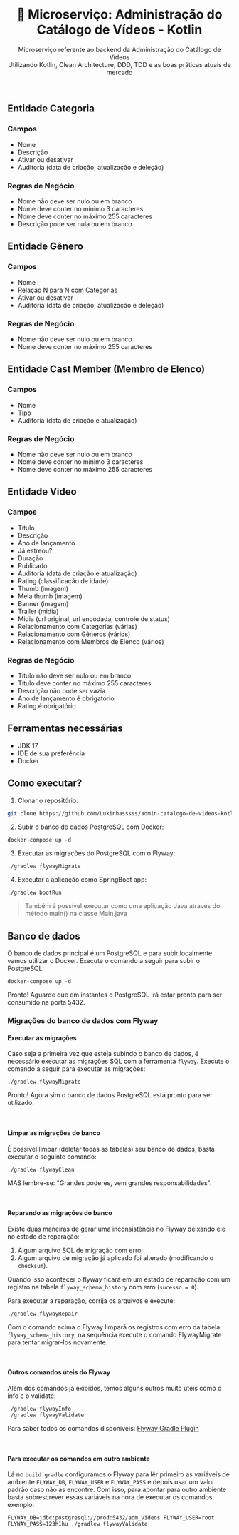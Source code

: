 <center>  
  <h1 align="center">🚀 Microserviço: Administração do Catálogo de Vídeos - Kotlin</h1>
  <p align="center">
    Microserviço referente ao backend da Administração do Catálogo de Vídeos<br />
    Utilizando Kotlin, Clean Architecture, DDD, TDD e as boas práticas atuais de mercado
  </p>
</center>
<br />

## Entidade Categoria

### Campos
- Nome
- Descrição
- Ativar ou desativar
- Auditoria (data de criação, atualização e deleção)

### Regras de Negócio
- Nome não deve ser nulo ou em branco
- Nome deve conter no mínimo 3 caracteres
- Nome deve conter no máximo 255 caracteres
- Descrição pode ser nula ou em branco

## Entidade Gênero

### Campos
- Nome
- Relação N para N com Categorias
- Ativar ou desativar
- Auditoria (data de criação, atualização e deleção)

### Regras de Negócio
- Nome não deve ser nulo ou em branco
- Nome deve conter no máximo 255 caracteres

## Entidade Cast Member (Membro de Elenco)

### Campos
- Nome
- Tipo
- Auditoria (data de criação e atualização)

### Regras de Negócio
- Nome não deve ser nulo ou em branco
- Nome deve conter no mínimo 3 caracteres
- Nome deve conter no máximo 255 caracteres

## Entidade Video

### Campos
- Título
- Descrição
- Ano de lançamento
- Já estreou?
- Duração
- Publicado
- Auditoria (data de criação e atualização)
- Rating (classificação de idade)
- Thumb (imagem)
- Meia thumb (imagem)
- Banner (imagem)
- Trailer (midia)
- Midia (url original, url encodada, controle de status)
- Relacionamento com Categorias (várias)
- Relacionamento com Gêneros (vários)
- Relacionamento com Membros de Elenco (vários)

### Regras de Negócio
- Título não deve ser nulo ou em branco
- Título deve conter no máximo 255 caracteres
- Descrição não pode ser vazia
- Ano de lançamento é obrigatório
- Rating é obrigatório

## Ferramentas necessárias

- JDK 17
- IDE de sua preferência
- Docker

## Como executar?

1. Clonar o repositório:
```sh
git clone https://github.com/Lukinhasssss/admin-catalogo-de-videos-kotlin.git
```

2. Subir o banco de dados PostgreSQL com Docker:
```shell
docker-compose up -d
```

3. Executar as migrações do PostgreSQL com o Flyway:
```shell
./gradlew flywayMigrate
```

4. Executar a aplicação como SpringBoot app:
```shell
./gradlew bootRun
``` 

> Também é possível executar como uma aplicação Java através do
> método main() na classe Main.java
## Banco de dados

O banco de dados principal é um PostgreSQL e para subir localmente vamos utilizar o
Docker. Execute o comando a seguir para subir o PostgreSQL:

```shell
docker-compose up -d
```

Pronto! Aguarde que em instantes o PostgreSQL irá estar pronto para ser consumido
na porta 5432.

### Migrações do banco de dados com Flyway

#### Executar as migrações

Caso seja a primeira vez que esteja subindo o banco de dados, é necessário
executar as migrações SQL com a ferramenta `flyway`.
Execute o comando a seguir para executar as migrações:

```shell
./gradlew flywayMigrate
```

Pronto! Agora sim o banco de dados PostgreSQL está pronto para ser utilizado.

<br/>

#### Limpar as migrações do banco

É possível limpar (deletar todas as tabelas) seu banco de dados, basta
executar o seguinte comando:

```shell
./gradlew flywayClean
```

MAS lembre-se: "Grandes poderes, vem grandes responsabilidades".

<br/>

#### Reparando as migrações do banco

Existe duas maneiras de gerar uma inconsistência no Flyway deixando ele no estado de reparação:

1. Algum arquivo SQL de migração com erro;
2. Algum arquivo de migração já aplicado foi alterado (modificando o `checksum`).

Quando isso acontecer o flyway ficará em um estado de reparação
com um registro na tabela `flyway_schema_history` com erro (`sucesso = 0`).

Para executar a reparação, corrija os arquivos e execute:
```shell
./gradlew flywayRepair
```

Com o comando acima o Flyway limpará os registros com erro da tabela `flyway_schema_history`,
na sequência execute o comando FlywayMigrate para tentar migrar-los novamente.

<br/>

#### Outros comandos úteis do Flyway

Além dos comandos já exibidos, temos alguns outros muito úteis como o info e o validate:

```shell
./gradlew flywayInfo
./gradlew flywayValidate
```

Para saber todos os comandos disponíveis: [Flyway Gradle Plugin](https://flywaydb.org/documentation/usage/gradle/info)

<br/>

#### Para executar os comandos em outro ambiente

Lá no `build.gradle` configuramos o Flyway para lêr primeiro as variáveis de
ambiente `FLYWAY_DB`, `FLYWAY_USER` e `FLYWAY_PASS` e depois usar um valor padrão
caso não as encontre. Com isso, para apontar para outro ambiente basta sobrescrever
essas variáveis na hora de executar os comandos, exemplo:

```shell
FLYWAY_DB=jdbc:postgresql://prod:5432/adm_videos FLYWAY_USER=root FLYWAY_PASS=123h1hu ./gradlew flywayValidate
```